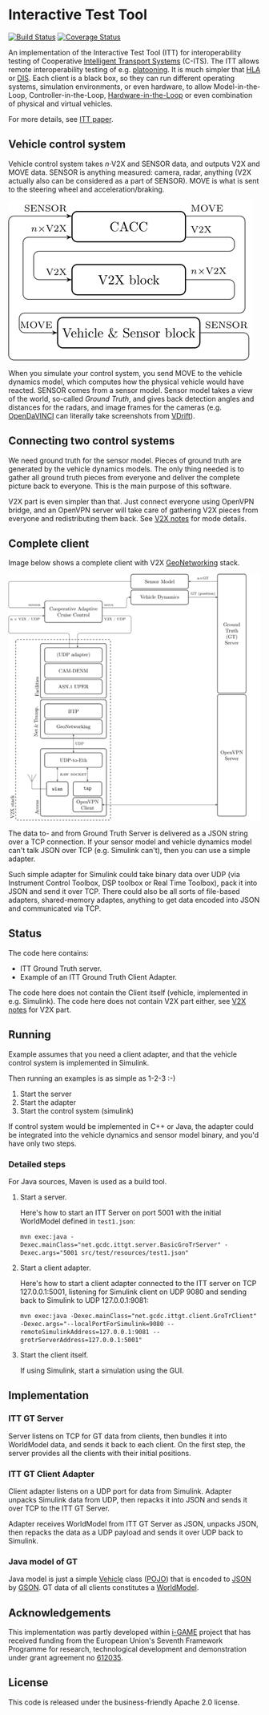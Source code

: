 # Interactive Test Tool
[![Build Status](https://travis-ci.org/alexvoronov/itt-gt.svg?branch=master)](https://travis-ci.org/alexvoronov/itt-gt) [![Coverage Status](https://coveralls.io/repos/alexvoronov/itt-gt/badge.svg?branch=master)](https://coveralls.io/r/alexvoronov/itt-gt?branch=master)

An implementation of the Interactive Test Tool (ITT) for interoperability testing of Cooperative [Intelligent Transport Systems](http://en.wikipedia.org/wiki/Intelligent_transportation_system) (C-ITS). The ITT allows remote interoperability testing of e.g. [platooning](http://en.wikipedia.org/wiki/Platoon_%28automobile%29). It is much simpler that [HLA](https://en.wikipedia.org/wiki/High-level_architecture) or [DIS](https://en.wikipedia.org/wiki/Distributed_Interactive_Simulation). Each client is a black box, so they can run different operating systems, simulation environments, or even hardware, to allow Model-in-the-Loop, Controller-in-the-Loop, [Hardware-in-the-Loop](http://en.wikipedia.org/wiki/Hardware-in-the-loop_simulation) or even combination of physical and virtual vehicles.
 
For more details, see [ITT paper](https://github.com/alexvoronov/itt-gt/blob/master/doc/Interactive.Test.Tool.preprint.pdf).


## Vehicle control system
Vehicle control system takes *n*<nbsp/>⋅<nbsp/>V2X and SENSOR data, and outputs V2X and MOVE data. SENSOR is anything measured: camera, radar, anything (V2X actually also can be considered as a part of SENSOR). MOVE is what is sent to the steering wheel and acceleration/braking.

![cacc](https://raw.githubusercontent.com/alexvoronov/itt-gt/master/doc/img/cacc-v2x-vehicle.svg)

When you simulate your control system, you send MOVE to the vehicle dynamics model, which computes how the physical vehicle would have reacted. SENSOR comes from a sensor model. Sensor model takes a view of the world, so-called *Ground Truth*, and gives back detection angles and distances for the radars, and image frames for the cameras (e.g. [OpenDaVINCI](https://github.com/se-research/OpenDaVINCI) can literally take screenshots from [VDrift](https://github.com/VDrift/vdrift/)). 

## Connecting two control systems

We need ground truth for the sensor model. Pieces of ground truth are generated by the vehicle dynamics models. The only thing needed is to gather all ground truth pieces from everyone and deliver the complete picture back to everyone. This is the main purpose of this software.

V2X part is even simpler than that. Just connect everyone using OpenVPN bridge, and an OpenVPN server will take care of gathering V2X pieces from everyone and redistributing them back. See [V2X notes](https://github.com/alexvoronov/itt-gt/blob/master/doc/V2X.md) for mode details.

## Complete client

Image below shows a complete client with V2X [GeoNetworking](https://github.com/alexvoronov/geonetworking) stack.

![Client](https://raw.githubusercontent.com/alexvoronov/itt-gt/master/doc/img/complete.svg)

The data to- and from Ground Truth Server is delivered as a JSON string over a TCP connection. If your sensor model and vehicle dynamics model can't talk JSON over TCP (e.g. Simulink can't), then you can use a simple adapter. 

Such simple adapter for Simulink could take binary data over UDP (via Instrument Control Toolbox, DSP toolbox or Real Time Toolbox), pack it into JSON and send it over TCP. There could also be all sorts of file-based adapters, shared-memory adaptes, anything to get data encoded into JSON and communicated via TCP.

## Status
The code here contains:

  - ITT Ground Truth server.
  - Example of an ITT Ground Truth Client Adapter. 


The code here does not contain the Client itself (vehicle, implemented in e.g. Simulink). 
The code here does not contain V2X part either, see [V2X notes](https://github.com/alexvoronov/itt-gt/blob/master/doc/V2X.md) for V2X part.



## Running

Example assumes that you need a client adapter, and that the vehicle control system is implemented in Simulink.

Then running an examples is as simple as 1-2-3 :-)

1. Start the server
2. Start the adapter
3. Start the control system (simulink)

If control system would be implemented in C++ or Java, the adapter could be integrated into the vehicle dynamics and sensor model binary, and you'd have only two steps.

### Detailed steps

For Java sources, Maven is used as a build tool.

1. Start a server.

    Here's how to start an ITT Server on port 5001 with the initial WorldModel defined in `test1.json`:

    ```shell
    mvn exec:java -Dexec.mainClass="net.gcdc.ittgt.server.BasicGroTrServer" -Dexec.args="5001 src/test/resources/test1.json"
    ```

1. Start a client adapter.
 
   Here's how to start a client adapter connected to the ITT server on TCP 127.0.0.1:5001, listening for Simulink client on UDP 9080 and sending back to Simulink to UDP 127.0.0.1:9081:

    ```shell
    mvn exec:java -Dexec.mainClass="net.gcdc.ittgt.client.GroTrClient" -Dexec.args="--localPortForSimulink=9080 --remoteSimulinkAddress=127.0.0.1:9081 --grotrServerAddress=127.0.0.1:5001"
    ```

1. Start the client itself.

    If using Simulink, start a simulation using the GUI.



## Implementation

### ITT GT Server

Server listens on TCP for GT data from clients, then bundles it into WorldModel data, and sends it back to each client. On the first step, the server provides all the clients with their initial positions.

### ITT GT Client Adapter

Client adapter listens on a UDP port for data from Simulink. Adapter unpacks Simulink data from UDP, then repacks it into JSON and sends it over TCP to the ITT GT Server.

Adapter receives WorldModel from ITT GT Server as JSON, unpacks JSON, then repacks the data as a UDP payload and sends it over UDP back to Simulink.

### Java model of GT

Java model is just a simple [Vehicle](https://github.com/alexvoronov/itt-gt/blob/master/src/main/java/net/gcdc/ittgt/model/Vehicle.java) class ([POJO](http://en.wikipedia.org/wiki/Plain_Old_Java_Object)) that is encoded to [JSON](http://en.wikipedia.org/wiki/JSON) by [GSON](https://github.com/google/gson). GT data of all clients constitutes a [WorldModel](https://github.com/alexvoronov/itt-gt/blob/master/src/main/java/net/gcdc/ittgt/model/WorldModel.java).


## Acknowledgements
This implementation was partly developed within [i-GAME](http://gcdc.net/i-game) project that has received funding from the European Union's Seventh Framework Programme for research, technological development and demonstration under grant agreement no [612035](http://cordis.europa.eu/project/rcn/110506_en.html).


## License

This code is released under the business-friendly Apache 2.0 license.
